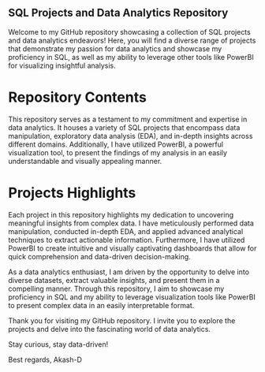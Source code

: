 ## SQL Projects and Data Analytics Repository
Welcome to my GitHub repository showcasing a collection of SQL projects and data analytics endeavors! Here, you will find a diverse range of projects that demonstrate my passion for data analytics and showcase my proficiency in SQL, as well as my ability to leverage other tools like PowerBI for visualizing insightful analysis.

# Repository Contents
This repository serves as a testament to my commitment and expertise in data analytics. It houses a variety of SQL projects that encompass data manipulation, exploratory data analysis (EDA), and in-depth insights across different domains. Additionally, I have utilized PowerBI, a powerful visualization tool, to present the findings of my analysis in an easily understandable and visually appealing manner.

# Projects Highlights
Each project in this repository highlights my dedication to uncovering meaningful insights from complex data. I have meticulously performed data manipulation, conducted in-depth EDA, and applied advanced analytical techniques to extract actionable information. Furthermore, I have utilized PowerBI to create intuitive and visually captivating dashboards that allow for quick comprehension and data-driven decision-making.

As a data analytics enthusiast, I am driven by the opportunity to delve into diverse datasets, extract valuable insights, and present them in a compelling manner. Through this repository, I aim to showcase my proficiency in SQL and my ability to leverage visualization tools like PowerBI to present complex data in an easily interpretable format.

Thank you for visiting my GitHub repository. I invite you to explore the projects and delve into the fascinating world of data analytics.

Stay curious, stay data-driven!

Best regards,
Akash-D
